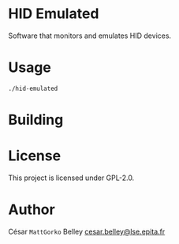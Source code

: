 HID Emulated
============

Software that monitors and emulates HID devices.

# Usage

```shell
./hid-emulated
```

# Building


# License

This project is licensed under GPL-2.0.

# Author

César `MattGorko` Belley <cesar.belley@lse.epita.fr>
